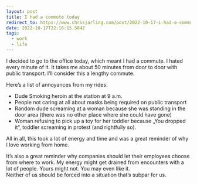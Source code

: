 ```yaml
---
layout: post
title: I had a commute today
redirect_to: https://www.chrisjarling.com/post/2022-10-17-i-had-a-commute-today
date: 2022-10-17T22:16:15.584Z
tags:
  - work
  - life
---
```

I decided to go to the office today, which meant I had a commute. I hated every minute of it. It takes me about 50 minutes from door to door with public transport. I’ll consider this a lengthy commute.

Here’s a list of annoyances from my rides:  
- Dude Smoking heroin at the station at 9 a.m.
- People not caring at all about masks being required on public transport
- Random dude screaming at a woman because she was standing in the door area (there was no other place where she could have gone)
- Woman refusing to pick up a toy for her toddler because „You dropped it“, toddler screaming in protest (and rightfully so).

All in all, this took a lot of energy and time and was a great reminder of why I love working from home.  

It’s also a great reminder why companies should let their employees choose from where to work. My energy might get drained from encounters with a lot of people. Yours might not. You may even like it.  
Neither of us should be forced into a situation that’s subpar for us.

